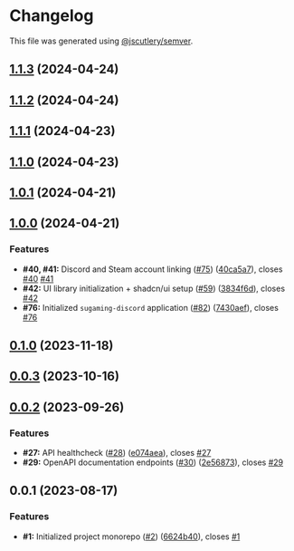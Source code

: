 # Changelog

This file was generated using [@jscutlery/semver](https://github.com/jscutlery/semver).

## [1.1.3](https://github.com/fss-fmi/sugaming/compare/v1.1.2...v1.1.3) (2024-04-24)

## [1.1.2](https://github.com/fss-fmi/sugaming/compare/v1.1.1...v1.1.2) (2024-04-24)

## [1.1.1](https://github.com/fss-fmi/sugaming/compare/v1.1.0...v1.1.1) (2024-04-23)

## [1.1.0](https://github.com/fss-fmi/sugaming/compare/v1.0.1...v1.1.0) (2024-04-23)

## [1.0.1](https://github.com/fss-fmi/sugaming/compare/v1.0.0...v1.0.1) (2024-04-21)

## [1.0.0](https://github.com/fss-fmi/sugaming/compare/v0.1.0...v1.0.0) (2024-04-21)

### Features

- **#40, #41:** Discord and Steam account linking ([#75](https://github.com/fss-fmi/sugaming/issues/75)) ([40ca5a7](https://github.com/fss-fmi/sugaming/commit/40ca5a7fc4f56ab8080a1fe5a21cf8c0e9506771)), closes [#40](https://github.com/fss-fmi/sugaming/issues/40) [#41](https://github.com/fss-fmi/sugaming/issues/41)
- **#42:** UI library initialization + shadcn/ui setup ([#59](https://github.com/fss-fmi/sugaming/issues/59)) ([3834f6d](https://github.com/fss-fmi/sugaming/commit/3834f6d5f9af796c017b79d0e409a91989cc198a)), closes [#42](https://github.com/fss-fmi/sugaming/issues/42)
- **#76:** Initialized `sugaming-discord` application ([#82](https://github.com/fss-fmi/sugaming/issues/82)) ([7430aef](https://github.com/fss-fmi/sugaming/commit/7430aef5ed5b8433fbb18857646f4a0f96701e16)), closes [#76](https://github.com/fss-fmi/sugaming/issues/76)

## [0.1.0](https://github.com/fss-fmi/sugaming/compare/v0.0.3...v0.1.0) (2023-11-18)

## [0.0.3](https://github.com/fss-fmi/sugaming/compare/v0.0.2...v0.0.3) (2023-10-16)

## [0.0.2](https://github.com/fss-fmi/sugaming/compare/v0.0.1...v0.0.2) (2023-09-26)

### Features

- **#27:** API healthcheck ([#28](https://github.com/fss-fmi/sugaming/issues/28)) ([e074aea](https://github.com/fss-fmi/sugaming/commit/e074aea5d679b80d0a21efb8e10758002fa64d8c)), closes [#27](https://github.com/fss-fmi/sugaming/issues/27)
- **#29:** OpenAPI documentation endpoints ([#30](https://github.com/fss-fmi/sugaming/issues/30)) ([2e56873](https://github.com/fss-fmi/sugaming/commit/2e56873bd83060f177a809117a237785e10989e5)), closes [#29](https://github.com/fss-fmi/sugaming/issues/29)

## 0.0.1 (2023-08-17)

### Features

- **#1:** Initialized project monorepo ([#2](https://github.com/fss-fmi/sugaming/issues/2)) ([6624b40](https://github.com/fss-fmi/sugaming/commit/6624b4023551f7959f88f2d0c6c2e535c58bf6db)), closes [#1](https://github.com/fss-fmi/sugaming/issues/1)
